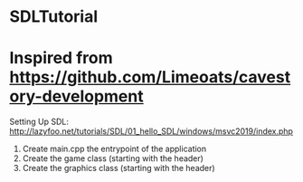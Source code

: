 # SDLTutorial

# Inspired from https://github.com/Limeoats/cavestory-development

Setting Up SDL:
http://lazyfoo.net/tutorials/SDL/01_hello_SDL/windows/msvc2019/index.php


1. Create main.cpp the entrypoint of the application
2. Create the game class (starting with the header)
3. Create the graphics class (starting with the header)
